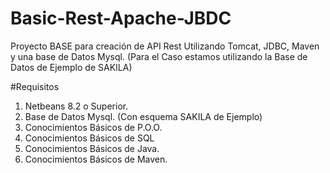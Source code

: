 # Basic-Rest-Apache-JBDC
Proyecto BASE para creación de API Rest Utilizando Tomcat, JDBC, Maven y una base de Datos Mysql. (Para el Caso estamos utilizando la Base de Datos de Ejemplo de SAKILA)

#Requisitos

1. Netbeans 8.2 o Superior.
2. Base de Datos Mysql. (Con esquema SAKILA de Ejemplo)
3. Conocimientos Básicos de P.O.O.
4. Conocimientos Básicos de SQL
5. Conocimientos Básicos de Java.
6. Conocimientos Básicos de Maven.

